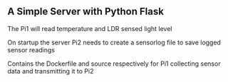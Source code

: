 ## A Simple Server with Python Flask

The Pi1 will read temperature and LDR sensed light level

On startup the server Pi2 needs to create a sensorlog file to save logged sensor readings

Contains the Dockerfile and source respectively for Pi1 collecting sensor data and transmitting it to Pi2
